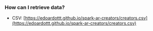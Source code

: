 ### How can I retrieve data? 

- CSV: [https://edoardottt.github.io/spark-ar-creators/creators.csv](https://edoardottt.github.io/spark-ar-creators/creators.csv)
